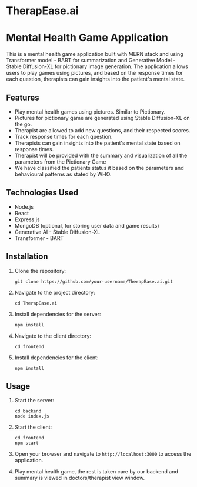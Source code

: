 # TherapEase.ai


# Mental Health Game Application

This is a mental health game application built with MERN stack and using Transformer model - BART for summarization and Generative Model - Stable Diffusion-XL for pictionary image generation. The application allows users to play games using pictures, and based on the response times for each question, therapists can gain insights into the patient's mental state.

## Features

- Play mental health games using pictures. Similar to Pictionary.
- Pictures for pictionary game are generated using Stable Diffusion-XL on the go.
- Therapist are allowed to add new questions, and their respected scores.
- Track response times for each question.
- Therapists can gain insights into the patient's mental state based on response times.
- Therapist will be provided with the summary and visualization of all the parameters from the Pictionary Game
- We have classified the patients status it based on the parameters and behavioural patterns as stated by WHO.

## Technologies Used

- Node.js
- React
- Express.js
- MongoDB (optional, for storing user data and game results)
- Generative AI - Stable Diffusion-XL
- Transformer - BART


## Installation

1. Clone the repository:

    ```
    git clone https://github.com/your-username/TherapEase.ai.git
    ```

2. Navigate to the project directory:

    ```
    cd TherapEase.ai
    ```

3. Install dependencies for the server:

    ```
    npm install
    ```

4. Navigate to the client directory:

    ```
    cd frontend
    ```

5. Install dependencies for the client:

    ```
    npm install
    ```

## Usage

1. Start the server:

    ```
    cd backend
    node index.js
    ```

2. Start the client:

    ```
    cd frontend
    npm start
    ```

3. Open your browser and navigate to `http://localhost:3000` to access the application.

4. Play mental health game, the rest is taken care by our backend and summary is viewed in doctors/therapist view window.

